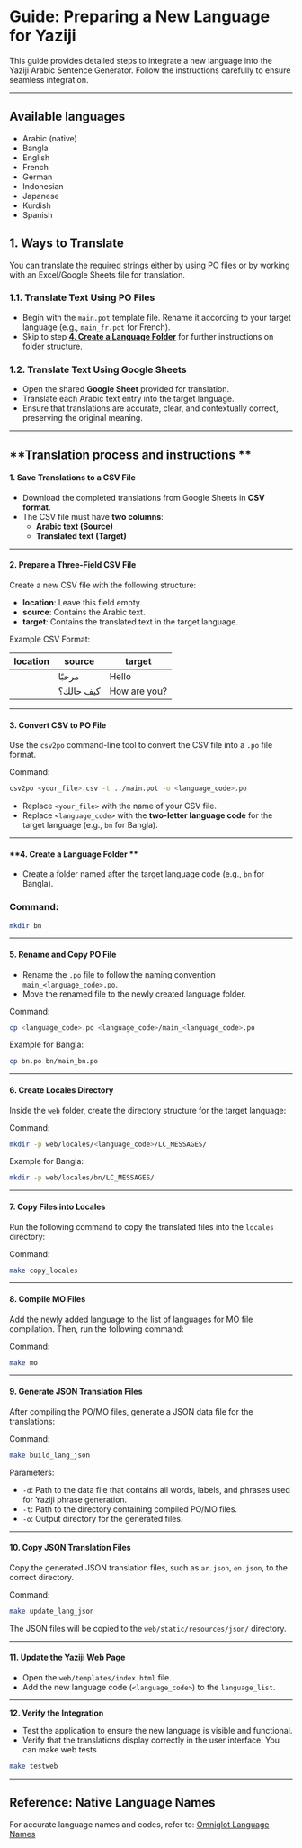 # **Guide: Preparing a New Language for Yaziji**

This guide provides detailed steps to integrate a new language into the Yaziji Arabic Sentence Generator. Follow the instructions carefully to ensure seamless integration.

---
## Available languages
* Arabic (native)
* Bangla
* English
* French
* German
* Indonesian
* Japanese
* Kurdish
* Spanish


## **1. Ways to Translate**
You can translate the required strings either by using PO files or by working with an Excel/Google Sheets file for translation.

### **1.1. Translate Text Using PO Files**
- Begin with the `main.pot` template file. Rename it according to your target language (e.g., `main_fr.pot` for French).
- Skip to step **[4. Create a Language Folder](#step4)** for further instructions on folder structure.

### **1.2. Translate Text Using Google Sheets**
- Open the shared **Google Sheet** provided for translation.
- Translate each Arabic text entry into the target language.
- Ensure that translations are accurate, clear, and contextually correct, preserving the original meaning.

---

## **Translation process and instructions **

#### **1. Save Translations to a CSV File**

- Download the completed translations from Google Sheets in **CSV format**.
- The CSV file must have **two columns**:
  - **Arabic text (Source)** 
  - **Translated text (Target)**

---

#### **2. Prepare a Three-Field CSV File**

Create a new CSV file with the following structure:
- **location**: Leave this field empty.
- **source**: Contains the Arabic text.
- **target**: Contains the translated text in the target language.

Example CSV Format:

| location | source          | target       |
|----------|-----------------|--------------|
|          | مرحبًا          | Hello        |
|          | كيف حالك؟       | How are you? |

---

#### **3. Convert CSV to PO File**

Use the `csv2po` command-line tool to convert the CSV file into a `.po` file format.

Command:

```sh
csv2po <your_file>.csv -t ../main.pot -o <language_code>.po
```

- Replace `<your_file>` with the name of your CSV file.
- Replace `<language_code>` with the **two-letter language code** for the target language (e.g., `bn` for Bangla).

---

#### **4. Create a Language Folder ** <a id="step4"></a>
- Create a folder named after the target language code (e.g., `bn` for Bangla).

### Command:
```sh
mkdir bn
```

---

#### **5. Rename and Copy PO File**
- Rename the `.po` file to follow the naming convention `main_<language_code>.po`.
- Move the renamed file to the newly created language folder.

Command:

```sh
cp <language_code>.po <language_code>/main_<language_code>.po
```

Example for Bangla:
```sh
cp bn.po bn/main_bn.po
```

---

#### **6. Create Locales Directory**
Inside the `web` folder, create the directory structure for the target language:

Command:

```sh
mkdir -p web/locales/<language_code>/LC_MESSAGES/
```

Example for Bangla:
```sh
mkdir -p web/locales/bn/LC_MESSAGES/
```

---

#### **7. Copy Files into Locales**
Run the following command to copy the translated files into the `locales` directory:

Command:

```sh
make copy_locales
```

---

#### **8. Compile MO Files**
Add the newly added language to the list of languages for MO file compilation. Then, run the following command:

Command:

```sh
make mo
```

---

#### **9. Generate JSON Translation Files**
After compiling the PO/MO files, generate a JSON data file for the translations:

Command:

```sh
make build_lang_json
```

Parameters:

- `-d`: Path to the data file that contains all words, labels, and phrases used for Yaziji phrase generation.
- `-t`: Path to the directory containing compiled PO/MO files.
- `-o`: Output directory for the generated files.

---

#### **10. Copy JSON Translation Files**
Copy the generated JSON translation files, such as `ar.json`, `en.json`, to the correct directory.

Command:

```sh
make update_lang_json
```

The JSON files will be copied to the `web/static/resources/json/` directory.

---

#### **11. Update the Yaziji Web Page**
- Open the `web/templates/index.html` file.
- Add the new language code (`<language_code>`) to the `language_list`.

---

**12. Verify the Integration**

- Test the application to ensure the new language is visible and functional.
- Verify that the translations display correctly in the user interface.
You can make web tests
```sh
make testweb
```
---

## **Reference: Native Language Names**
For accurate language names and codes, refer to:
[Omniglot Language Names](https://omniglot.com/language/names.htm)
